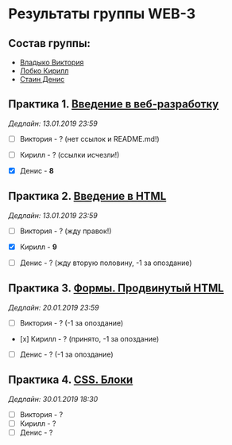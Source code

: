# Результаты группы WEB-3

## Состав группы:

* [Владыко Виктория](https://github.com/AdukarIT/VladykoVP)
* [Лобко Кирилл](https://github.com/AdukarIT/LobkoKA)
* [Стаин Денис](https://github.com/AdukarIT/StainDV)


## Практика 1. [Введение в веб-разработку](task1.pdf)

*Дедлайн: 13.01.2019 23:59*

- [ ] Виктория - ? (нет ссылок и README.md!)
- [ ] Кирилл - ? (ссылки исчезли!)
- [x] Денис - **8**


## Практика 2. [Введение в HTML](HTML-bases.md)

*Дедлайн: 13.01.2019 23:59*

- [ ] Виктория - ? (жду правок!)
- [x] Кирилл - **9**
- [ ] Денис - ? (жду вторую половину, -1 за опоздание)


## Практика 3. [Формы. Продвинутый HTML](HTML-advance.md)

*Дедлайн: 20.01.2019 23:59*

- [ ] Виктория - ? (-1 за опоздание)
- [х] Кирилл - ? (принято, -1 за опоздание)
- [ ] Денис - ? (-1 за опоздание)


## Практика 4. [CSS. Блоки](CSS-blocks.md)

*Дедлайн: 30.01.2019 18:30*

- [ ] Виктория - ?
- [ ] Кирилл - ?
- [ ] Денис - ?
